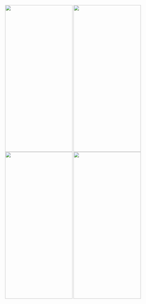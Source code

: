 <img align="left" width="220" height="480" src="https://user-images.githubusercontent.com/57265286/149763879-b2f69cae-bead-4dfe-afdb-049e276ce783.png">
<img align="left" width="220" height="480" src="https://user-images.githubusercontent.com/57265286/149764722-edada6e5-8bcb-4144-9fa9-008d5b553cbb.png">
<img align="left" width="220" height="480" src="https://user-images.githubusercontent.com/57265286/149764765-f560a13c-383d-41a3-ad71-5995629fdc49.png">
<img align="left" width="220" height="480" src="https://user-images.githubusercontent.com/57265286/149764796-b2193b1d-8178-4da4-b90f-3e948a3b9037.png">
